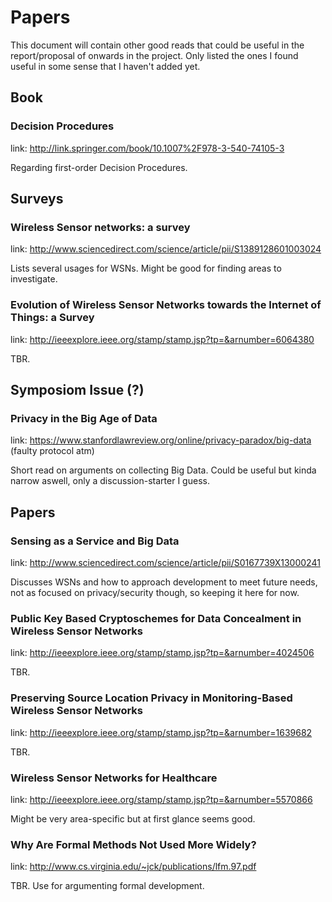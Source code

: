 # Papers

This document will contain other good reads that could be useful in the report/proposal of onwards in the project. Only listed the ones I found useful in some sense that I haven't added yet.

## Book

### Decision Procedures

link: http://link.springer.com/book/10.1007%2F978-3-540-74105-3

Regarding first-order Decision Procedures.

## Surveys

### Wireless Sensor networks: a survey

link: http://www.sciencedirect.com/science/article/pii/S1389128601003024

Lists several usages for WSNs. Might be good for finding areas to investigate.

### Evolution of Wireless Sensor Networks towards the Internet of Things: a Survey 

link: http://ieeexplore.ieee.org/stamp/stamp.jsp?tp=&arnumber=6064380

TBR.

## Symposiom Issue (?)

### Privacy in the Big Age of Data

link: https://www.stanfordlawreview.org/online/privacy-paradox/big-data (faulty protocol atm)

Short read on arguments on collecting Big Data. Could be useful but kinda narrow aswell, only a discussion-starter I guess.

## Papers

### Sensing as a Service and Big Data

link: http://www.sciencedirect.com/science/article/pii/S0167739X13000241

Discusses WSNs and how to approach development to meet future needs, not as focused on privacy/security though, so keeping it here for now.

### Public Key Based Cryptoschemes for Data Concealment in Wireless Sensor Networks

link: http://ieeexplore.ieee.org/stamp/stamp.jsp?tp=&arnumber=4024506

TBR.

### Preserving Source Location Privacy in Monitoring-Based Wireless Sensor Networks

link: http://ieeexplore.ieee.org/stamp/stamp.jsp?tp=&arnumber=1639682

TBR.

### Wireless Sensor Networks for Healthcare

link: http://ieeexplore.ieee.org/stamp/stamp.jsp?tp=&arnumber=5570866

Might be very area-specific but at first glance seems good.

### Why Are Formal Methods Not Used More Widely?

link: http://www.cs.virginia.edu/~jck/publications/lfm.97.pdf

TBR. Use for argumenting formal development.
